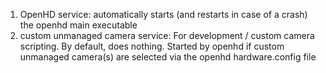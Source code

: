 1) OpenHD service: automatically starts (and restarts in case of a crash) the openhd main executable
2) custom unmanaged camera service: For development / custom camera scripting. By default, does nothing.
    Started by openhd if custom unmanaged camera(s) are selected via the openhd hardware.config file